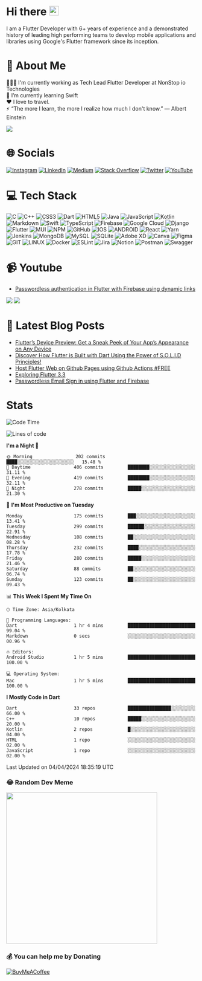 # Hi there <img src="https://media.giphy.com/media/hvRJCLFzcasrR4ia7z/giphy.gif" width="25px">

I am a Flutter Developer with 6+ years of experience and a demonstrated history of leading high performing teams to develop mobile applications and libraries using Google's Flutter framework since its inception.

# 💫 About Me
👨🏾‍💻 I'm currently working as Tech Lead Flutter Developer at NonStop io Technologies<br>🌱 I’m currently learning Swift<br>❤️ I love to travel.<br>⚡ “The more I learn, the more I realize how much I don't know.” ― Albert Einstein

[![](https://visitcount.itsvg.in/api?id=projectaj14&icon=0&color=0)](https://visitcount.itsvg.in)

# 🌐 Socials
[![Instagram](https://img.shields.io/badge/Instagram-%23E4405F.svg?logo=Instagram&logoColor=white)](https://instagram.com/codelife.14) [![LinkedIn](https://img.shields.io/badge/LinkedIn-%230077B5.svg?logo=linkedin&logoColor=white)](https://linkedin.com/in/ajaykumar2114) [![Medium](https://img.shields.io/badge/Medium-12100E?logo=medium&logoColor=white)](https://medium.com/@ajay.kumar_14) [![Stack Overflow](https://img.shields.io/badge/-Stackoverflow-FE7A16?logo=stack-overflow&logoColor=white)](https://stackoverflow.com/users/2868455) [![Twitter](https://img.shields.io/badge/Twitter-%231DA1F2.svg?logo=Twitter&logoColor=white)](https://twitter.com/AjayK_14) [![YouTube](https://img.shields.io/badge/YouTube-%23FF0000.svg?logo=YouTube&logoColor=white)](https://youtube.com/@UCyV2fy32RyPgOco83tMkR-g) 

# 💻 Tech Stack
![C](https://img.shields.io/badge/c-%2300599C.svg?style=for-the-badge&logo=c&logoColor=white) ![C++](https://img.shields.io/badge/c++-%2300599C.svg?style=for-the-badge&logo=c%2B%2B&logoColor=white) ![CSS3](https://img.shields.io/badge/css3-%231572B6.svg?style=for-the-badge&logo=css3&logoColor=white) ![Dart](https://img.shields.io/badge/dart-%230175C2.svg?style=for-the-badge&logo=dart&logoColor=white) ![HTML5](https://img.shields.io/badge/html5-%23E34F26.svg?style=for-the-badge&logo=html5&logoColor=white) ![Java](https://img.shields.io/badge/java-%23ED8B00.svg?style=for-the-badge&logo=java&logoColor=white) ![JavaScript](https://img.shields.io/badge/javascript-%23323330.svg?style=for-the-badge&logo=javascript&logoColor=%23F7DF1E) ![Kotlin](https://img.shields.io/badge/kotlin-%230095D5.svg?style=for-the-badge&logo=kotlin&logoColor=white) ![Markdown](https://img.shields.io/badge/markdown-%23000000.svg?style=for-the-badge&logo=markdown&logoColor=white) ![Swift](https://img.shields.io/badge/swift-F54A2A?style=for-the-badge&logo=swift&logoColor=white) ![TypeScript](https://img.shields.io/badge/typescript-%23007ACC.svg?style=for-the-badge&logo=typescript&logoColor=white) ![Firebase](https://img.shields.io/badge/firebase-%23039BE5.svg?style=for-the-badge&logo=firebase) ![Google Cloud](https://img.shields.io/badge/Google%20Cloud-%234285F4.svg?style=for-the-badge&logo=google-cloud&logoColor=white) ![Django](https://img.shields.io/badge/django-%23092E20.svg?style=for-the-badge&logo=django&logoColor=white) ![Flutter](https://img.shields.io/badge/Flutter-%2302569B.svg?style=for-the-badge&logo=Flutter&logoColor=white) ![MUI](https://img.shields.io/badge/MUI-%230081CB.svg?style=for-the-badge&logo=material-ui&logoColor=white) ![NPM](https://img.shields.io/badge/NPM-%23000000.svg?style=for-the-badge&logo=npm&logoColor=white) ![GitHub](https://img.shields.io/badge/GitHub-%23121011.svg?style=for-the-badge&logo=github&logoColor=white) ![IOS](https://img.shields.io/badge/IOS-%2320232a.svg?style=for-the-badge&logo=apple&logoColor=white) ![ANDROID](https://img.shields.io/badge/android-%2320232a.svg?style=for-the-badge&logo=android&logoColor=%a4c639) ![React](https://img.shields.io/badge/react-%2320232a.svg?style=for-the-badge&logo=react&logoColor=%2361DAFB) ![Yarn](https://img.shields.io/badge/yarn-%232C8EBB.svg?style=for-the-badge&logo=yarn&logoColor=white) ![Jenkins](https://img.shields.io/badge/jenkins-%232C5263.svg?style=for-the-badge&logo=jenkins&logoColor=white) ![MongoDB](https://img.shields.io/badge/MongoDB-%234ea94b.svg?style=for-the-badge&logo=mongodb&logoColor=white) ![MySQL](https://img.shields.io/badge/mysql-%2300f.svg?style=for-the-badge&logo=mysql&logoColor=white) ![SQLite](https://img.shields.io/badge/sqlite-%2307405e.svg?style=for-the-badge&logo=sqlite&logoColor=white) ![Adobe XD](https://img.shields.io/badge/Adobe%20XD-470137?style=for-the-badge&logo=Adobe%20XD&logoColor=#FF61F6) ![Canva](https://img.shields.io/badge/Canva-%2300C4CC.svg?style=for-the-badge&logo=Canva&logoColor=white) 	![Figma](https://img.shields.io/badge/figma-%23F24E1E.svg?style=for-the-badge&logo=figma&logoColor=white) ![GIT](https://img.shields.io/badge/Git-fc6d26?style=for-the-badge&logo=git&logoColor=white) ![LINUX](https://img.shields.io/badge/Linux-FCC624?style=for-the-badge&logo=linux&logoColor=black) ![Docker](https://img.shields.io/badge/docker-%230db7ed.svg?style=for-the-badge&logo=docker&logoColor=white) ![ESLint](https://img.shields.io/badge/ESLint-4B3263?style=for-the-badge&logo=eslint&logoColor=white) ![Jira](https://img.shields.io/badge/jira-%230A0FFF.svg?style=for-the-badge&logo=jira&logoColor=white) ![Notion](https://img.shields.io/badge/Notion-%23000000.svg?style=for-the-badge&logo=notion&logoColor=white) ![Postman](https://img.shields.io/badge/Postman-FF6C37?style=for-the-badge&logo=postman&logoColor=white) ![Swagger](https://img.shields.io/badge/-Swagger-%23Clojure?style=for-the-badge&logo=swagger&logoColor=white)

# 📹 Youtube

- [Passwordless authentication in Flutter with Firebase using dynamic links](https://www.youtube.com/watch?v=JHTSgFl8VH0)

[<img src="https://img.shields.io/youtube/channel/subscribers/UCyV2fy32RyPgOco83tMkR-g?style=social" />][youtube]
[<img src="https://img.shields.io/youtube/channel/views/UCyV2fy32RyPgOco83tMkR-g?style=social" />][youtube]

# 📕 Latest Blog Posts

<!-- BLOG-POST-LIST:START -->
- [Flutter’s Device Preview: Get a Sneak Peek of Your App’s Appearance on Any Device](https://blog.nonstopio.com/flutters-device-preview-get-a-sneak-peek-of-your-app-s-appearance-on-any-device-c55526604588?source=rss-809bf38703df------2)
- [Discover How Flutter is Built with Dart Using the Power of S.O.L.I.D Principles!](https://blog.nonstopio.com/discover-how-flutter-is-built-with-dart-using-the-power-of-s-o-l-i-d-principles-459781210913?source=rss-809bf38703df------2)
- [Host Flutter Web on Github Pages using Github Actions #FREE](https://blog.nonstopio.com/host-flutter-web-on-github-pages-using-github-actions-free-168585ec2981?source=rss-809bf38703df------2)
- [Exploring Flutter 3.3](https://blog.nonstopio.com/exploring-the-new-flutter-3-3-4d9e0fd062ff?source=rss-809bf38703df------2)
- [Passwordless Email Sign in using Flutter and Firebase](https://blog.nonstopio.com/passwordless-email-sign-in-using-flutter-and-firebase-36f159c9d1aa?source=rss-809bf38703df------2)
<!-- BLOG-POST-LIST:END -->

# Stats

<!--START_SECTION:waka-->
![Code Time](http://img.shields.io/badge/Code%20Time-953%20hrs%204%20mins-blue)

![Lines of code](https://img.shields.io/badge/From%20Hello%20World%20I%27ve%20Written-1.5%20million%20lines%20of%20code-blue)

**I'm a Night 🦉** 

```text
🌞 Morning                202 commits         ████░░░░░░░░░░░░░░░░░░░░░   15.48 % 
🌆 Daytime                406 commits         ████████░░░░░░░░░░░░░░░░░   31.11 % 
🌃 Evening                419 commits         ████████░░░░░░░░░░░░░░░░░   32.11 % 
🌙 Night                  278 commits         █████░░░░░░░░░░░░░░░░░░░░   21.30 % 
```
📅 **I'm Most Productive on Tuesday** 

```text
Monday                   175 commits         ███░░░░░░░░░░░░░░░░░░░░░░   13.41 % 
Tuesday                  299 commits         ██████░░░░░░░░░░░░░░░░░░░   22.91 % 
Wednesday                108 commits         ██░░░░░░░░░░░░░░░░░░░░░░░   08.28 % 
Thursday                 232 commits         ████░░░░░░░░░░░░░░░░░░░░░   17.78 % 
Friday                   280 commits         █████░░░░░░░░░░░░░░░░░░░░   21.46 % 
Saturday                 88 commits          ██░░░░░░░░░░░░░░░░░░░░░░░   06.74 % 
Sunday                   123 commits         ██░░░░░░░░░░░░░░░░░░░░░░░   09.43 % 
```


📊 **This Week I Spent My Time On** 

```text
🕑︎ Time Zone: Asia/Kolkata

💬 Programming Languages: 
Dart                     1 hr 4 mins         █████████████████████████   99.04 % 
Markdown                 0 secs              ░░░░░░░░░░░░░░░░░░░░░░░░░   00.96 % 

🔥 Editors: 
Android Studio           1 hr 5 mins         █████████████████████████   100.00 % 

💻 Operating System: 
Mac                      1 hr 5 mins         █████████████████████████   100.00 % 
```

**I Mostly Code in Dart** 

```text
Dart                     33 repos            ████████████████░░░░░░░░░   66.00 % 
C++                      10 repos            █████░░░░░░░░░░░░░░░░░░░░   20.00 % 
Kotlin                   2 repos             █░░░░░░░░░░░░░░░░░░░░░░░░   04.00 % 
HTML                     1 repo              ░░░░░░░░░░░░░░░░░░░░░░░░░   02.00 % 
JavaScript               1 repo              ░░░░░░░░░░░░░░░░░░░░░░░░░   02.00 % 
```




 Last Updated on 04/04/2024 18:35:19 UTC
<!--END_SECTION:waka-->

### 😂 Random Dev Meme
<img src='https://randommeme-five.vercel.app/' style="height: 400px;"/>

### 💰 You can help me by Donating
  [![BuyMeACoffee](https://img.shields.io/badge/Buy%20Me%20a%20Coffee-ffdd00?style=for-the-badge&logo=buy-me-a-coffee&logoColor=black)](https://www.buymeacoffee.com/projectaj) 


[instagram]: https://www.instagram.com/projectaj14
[youtube]: https://www.youtube.com/channel/UCyV2fy32RyPgOco83tMkR-g
[linkedin]: https://linkedin.com/in/ajaykumar2114
[twitter]: https://twitter.com/AjayK_14
[Nodejs]: https://nodejs.org/en/
[aws]: https://aws.amazon.com/
[kubernetes]: https://kubernetes.io/
[docker]: https://www.docker.com/
[vscode]: https://code.visualstudio.com/
[github]: https://github.com/
[graphql]: https://graphql.org/
[react]: https://reactjs.org/
[mysql]: https://www.mysql.com/
[postgres]: https://www.postgresql.org/
[mongodb]: https://www.mongodb.com/
[python]: https://www.python.org/
[javascript]: https://developer.mozilla.org/en-US/docs/Web/JavaScript
[dart]: https://dart.dev/
[fastapi]: https://fastapi.tiangolo.com/
[flutter]: https://flutter.dev
[materialui]: https://material-ui.com/
[express]: http://expressjs.com/
[google cloud]: https://cloud.google.com/
[firebase]: https://firebase.google.com/
[code_magic]: https://codemagic.io/start/
[android]: https://android.com/
[ios]: https://developer.apple.com/
